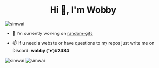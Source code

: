 <h1 align="center">Hi 👋, I'm Wobby</h1>

<p align="left"> <img src="https://komarev.com/ghpvc/?username=simwai&label=Profile%20views&color=a36fe2&style=plastic" alt="simwai" /> </p>

- 🔭 I’m currently working on [random-gifs](https://github.com/simwai/random-gifs)

- 📫 If u need a website or have questions to my repos just write me on Discord: **wobby (ᵔᴥᵔ)#2484** 

<p>
<img src="https://github-readme-stats.vercel.app/api?username=simwai&show_icons=true&theme=dracula&locale=en" alt="simwai" />
<img src="https://github-readme-stats.vercel.app/api/top-langs?username=simwai&show_icons=true&theme=dracula&locale=en&layout=compact" alt="simwai" />
</p>

